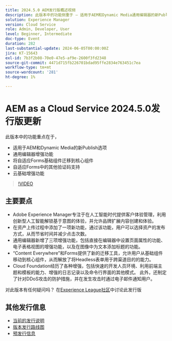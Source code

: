 ```yaml
---
title: 2024.5.0 AEM发行版概述视频
description: 此版本中的功能侧重于 — 适用于AEM和Dynamic Media通用编辑器的新Publish选项增强将自适应Forms基础组件迁移到核心组件自适应Forms云基础增强中的其他验证码支持
solution: Experience Manager
version: Cloud Service
role: Admin, Developer, User
level: Beginner, Intermediate
doc-type: Event
duration: 282
last-substantial-update: 2024-06-05T00:00:00Z
jira: KT-15643
exl-id: 7b3f2b08-70e0-47e5-af9e-2600f3fd2348
source-git-commit: 4471d715fb226701bdad95ffe2834e763451c7ea
workflow-type: tm+mt
source-wordcount: '281'
ht-degree: 1%

---
```


# AEM as a Cloud Service 2024.5.0发行版更新

此版本中的功能重点在于，

* 适用于AEM和Dynamic Media的新Publish选项
* 通用编辑器增强功能
* 将自适应Forms基础组件迁移到核心组件
* 自适应Forms中的其他验证码支持
* 云基础增强功能

>[!VIDEO](https://video.tv.adobe.com/v/3429503/?learn=on)

## 主要要点

* Adobe Experience Manager专注于在人工智能时代提供客户体验管理，利用创新型人工智能解锁基于意图的体验，并允许品牌扩展内容创建和体验。
* 在资产上传过程中添加了一项新功能，通过该功能，用户可以选择资产的发布方式，从而节省时间并减少点击次数。
* 通用编辑器新增了三项增强功能，包括直接在编辑器中设置页面属性的功能、电子表格视图的增强功能，以及在图像中为文本添加标题的功能。
* “Content Everywhere”和Forms提供了新的迁移工具，允许用户从基础组件移动到核心组件，从而解放了将Headless表单用于跨渠道目的的能力。
* Cloud Foundation经历了各种增强，包括快速的开发人员环境、利用前端主题和模板的能力、增强的日志记录以及命令行界面的其他模式。 此外，还制定了针对DDoS攻击的防护措施，并在发生攻击时通过电子邮件通知用户。


对此版本有任何疑问吗？  在[Experience League社区](https://adobe.ly/44Ofo8H)中讨论此发行版

## 其他发行信息

* [当前的发行说明](https://experienceleague.adobe.com/docs/experience-manager-cloud-service/content/release-notes/home.html?lang=zh-Hans)
* [版本发行路线图](https://experienceleague.adobe.com/docs/experience-manager-release-information/aem-release-updates/update-releases-roadmap.html?lang=zh-Hans)
* [预发行信息](https://experienceleague.adobe.com/docs/experience-manager-cloud-service/content/release-notes/prerelease.html)
